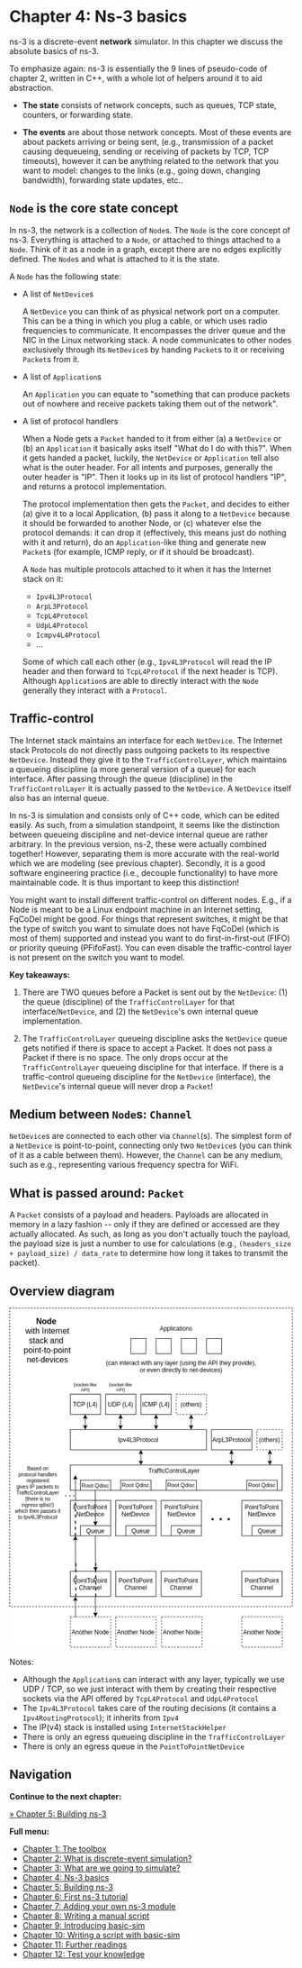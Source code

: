 # Chapter 4: Ns-3 basics

ns-3 is a discrete-event **network** simulator. In this chapter we discuss
the absolute basics of ns-3.

To emphasize again: ns-3 is essentially the 9 lines of pseudo-code of chapter 2,
written in C++, with a whole lot of helpers around it to aid abstraction. 

- **The state** consists of network concepts, such as queues, TCP state, counters,
  or forwarding state.
  
- **The events** are about those network concepts. Most of these events are
  about packets arriving or being sent, (e.g., transmission of a
  packet causing dequeueing, sending or receiving of packets by TCP, TCP timeouts),
  however it can be anything related to the network that you want to model:
  changes to the links (e.g., going down, changing bandwidth), forwarding
  state updates, etc..


## `Node` is the core state concept

In ns-3, the network is a collection of `Node`s. The `Node` is the core concept of ns-3.
Everything is attached to a `Node`, or attached to things attached to a `Node`.
Think of it as a node in a graph, except there are no edges explicitly defined.
The `Node`s and what is attached to it is the state.

A `Node` has the following state:

- A list of `NetDevice`s

  A `NetDevice` you can think of as physical network port on a computer. This can be
  a thing in which you plug a cable, or which uses radio frequencies to communicate.
  It encompasses the driver queue and the NIC in the Linux networking stack.
  A node communicates to other nodes exclusively through its `NetDevice`s by handing
  `Packet`s to it or receiving `Packet`s from it.

- A list of `Application`s
  
  An `Application` you can equate to "something that can produce packets out of nowhere
  and receive packets taking them out of the network".
  
- A list of protocol handlers

  When a Node gets a `Packet` handed to it from either (a) a `NetDevice` or (b) an `Application`
  it basically asks itself "What do I do with this?". When it gets handed a packet, luckily,
  the `NetDevice` or `Application` tell also what is the outer header. For all intents and 
  purposes, generally the outer header is "IP". Then it looks up in its list of protocol handlers
  "IP", and returns a protocol implementation.
  
  The protocol implementation then gets the `Packet`, and decides to either (a) give it to a local
  Application, (b) pass it along to a `NetDevice` because it should be forwarded to another Node,
  or (c) whatever else the protocol demands: it can drop it (effectively, this means
  just do nothing with it and return), do an `Application`-like thing and generate new `Packet`s
  (for example, ICMP reply, or if it should be broadcast).
  
  A `Node` has multiple protocols attached to it when it has the Internet stack on it:
  * `Ipv4L3Protocol`
  * `ArpL3Protocol`
  * `TcpL4Protocol`
  * `UdpL4Protocol`
  * `Icmpv4L4Protocol`
  * ...
  
  Some of which call each other (e.g., `Ipv4L3Protocol` will read the IP header and then
  forward to `TcpL4Protocol` if the next header is TCP). Although `Application`s are able
  to directly interact with the `Node` generally they interact with a `Protocol`.


## Traffic-control

The Internet stack maintains an interface for each `NetDevice`.
The Internet stack Protocols do not directly pass outgoing packets to its respective `NetDevice`.
Instead they give it to the `TrafficControlLayer`, which maintains
a queueing discipline (a more general version of a queue) for each interface.
After passing through the queue (discipline) in the `TrafficControlLayer`
it is actually passed to the `NetDevice`. A `NetDevice` itself
also has an internal queue.
 
In ns-3 is simulation and consists only of C++ code, which can be edited easily.
As such, from a simulation standpoint, it seems like the distinction between
queueing discipline and net-device internal queue are rather arbitrary.
In the previous version, ns-2, these were actually combined together!
However, separating them is more accurate with the real-world which
we are modeling (see previous chapter). Secondly, it is a good software engineering
practice (i.e., decouple functionality) to have more maintainable code.
It is thus important to keep this distinction!

You might want to install different traffic-control on different nodes. E.g., if a Node
is meant to be a Linux endpoint machine in an Internet setting, FqCoDel might be good.
For things that represent switches, it might be that the type of switch you want to
simulate does not have FqCoDel (which is most of them) supported and instead you want to
do first-in-first-out (FIFO) or priority queuing (PFifoFast). You can even disable
the traffic-control layer is not present on the switch you want to model.

**Key takeaways:**

1. There are TWO queues before a Packet is sent out by the `NetDevice`: (1) the queue (discipline)
   of the `TrafficControlLayer` for that interface/`NetDevice`, and (2) the `NetDevice`'s own internal
   queue implementation.

2. The `TrafficControlLayer` queueing discipline asks the `NetDevice` queue gets notified if there
   is space to accept a Packet. It does not pass a Packet if there is no space. The only drops
   occur at the `TrafficControlLayer` queueing discipline for that interface. If there is a traffic-control queueing discipline for the `NetDevice` (interface),
   the `NetDevice`'s internal queue will never drop a `Packet`!


## Medium between `Node`s: `Channel`

`NetDevice`s are connected to each other via `Channel`(s). 
The simplest form of a `NetDevice` is point-to-point, connecting only two `NetDevice`s
(you can think of it as a cable between them). However, the `Channel` can be any medium,
such as e.g., representing various frequency spectra for WiFi.


## What is passed around: `Packet`

A `Packet` consists of a payload and headers. Payloads are allocated in memory in a lazy
fashion -- only if they are defined or accessed are they actually allocated.
As such, as long as you don't actually touch the payload, the payload size is just a
number to use for calculations (e.g., `(headers_size + payload_size) / data_rate` 
to determine how long it takes to transmit the packet).


## Overview diagram

![Node with Internet stack and point-to-point net-devices](images/node-internet-stack-p2p-net-devices.drawio.png)


Notes:
* Although the `Application`s can interact with any layer, typically we use UDP / TCP, so we
  just interact with them by creating their respective sockets via the API offered by `TcpL4Protocol`
  and `UdpL4Protocol`
* The `Ipv4L3Protocol` takes care of the routing decisions (it contains a `Ipv4RoutingProtocol`); it
  inherits from `Ipv4`
* The IP(v4) stack is installed using `InternetStackHelper`
* There is only an egress queueing discipline in the `TrafficControlLayer`
* There is only an egress queue in the `PointToPointNetDevice`


## Navigation

**Continue to the next chapter:**

[&#187; Chapter 5: Building ns-3](5_ns3_building.md)

**Full menu:**

* [Chapter 1: The toolbox](1_toolbox.md)
* [Chapter 2: What is discrete-event simulation?](2_discrete_event_simulation.md)
* [Chapter 3: What are we going to simulate?](3_what_to_simulate.md)
* [Chapter 4: Ns-3 basics](4_ns3_basics.md)
* [Chapter 5: Building ns-3](5_ns3_building.md)
* [Chapter 6: First ns-3 tutorial](6_ns3_tutorial.md)
* [Chapter 7: Adding your own ns-3 module](7_ns3_adding_your_own_module.md)
* [Chapter 8: Writing a manual script](8_ns3_script_manually.md)
* [Chapter 9: Introducing basic-sim](9_ns3_introducing_basic_sim.md)
* [Chapter 10: Writing a script with basic-sim](10_ns3_script_with_basic_sim.md)
* [Chapter 11: Further readings](11_further_readings.md)
* [Chapter 12: Test your knowledge](12_test_your_knowledge.md)
